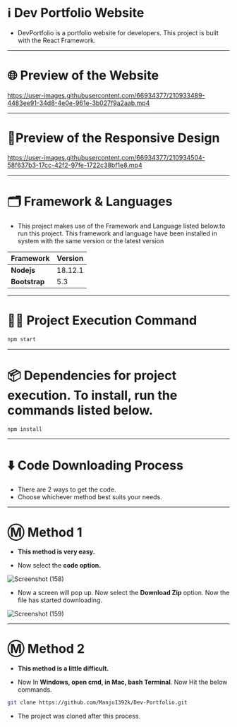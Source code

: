 # ℹ️ Dev Portfolio Website

* DevPortfolio is a portfolio website for developers. This project is built with the React Framework.

---

# 🌐 Preview of the Website

https://user-images.githubusercontent.com/66934377/210933489-4483ee91-34d8-4e0e-961e-3b027f9a2aab.mp4

---

# 📱Preview of the Responsive Design

https://user-images.githubusercontent.com/66934377/210934504-58f637b3-17cc-42f2-97fe-1722c38bf1e8.mp4

---

# 🗂️ Framework & Languages

* This project makes use of the Framework and Language listed below.to run this project. This framework and language have been installed in
system with the same version or the latest version

| Framework  | Version |
| ------------- | ------------- |
| **Nodejs**  | 18.12.1  |
| **Bootstrap** | 5.3 |

---

# 👨‍💻 Project Execution Command 

```bash 
npm start
```

---

# 📦 Dependencies for project execution. To install, run the commands listed below. 

```bash
npm install
```

---

# ⬇️ Code Downloading Process

* There are 2 ways to get the code.
* Choose whichever method best suits your needs. 

---

# Ⓜ️ Method 1

* **This method is very easy.**

* Now select the **code option.** 

![Screenshot (158)](https://user-images.githubusercontent.com/66934377/164152919-f2854829-535d-4227-9c2f-031f8051f6ac.png)

* Now a screen will pop up. Now select the **Download Zip** option. Now the file has started downloading.

![Screenshot (159)](https://user-images.githubusercontent.com/66934377/164153128-b64e85a2-e40c-4457-9835-a749ac79acd6.png)

---

# Ⓜ️ Method 2

* **This method is a little difficult.**

* Now In **Windows, open cmd, in Mac, bash Terminal**. Now Hit the below commands.

```bash
git clone https://github.com/Manju1392k/Dev-Portfolio.git
```

* The project was cloned after this process.
